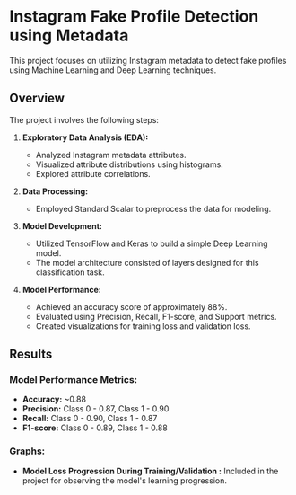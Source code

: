 # Instagram Fake Profile Detection using Metadata

This project focuses on utilizing Instagram metadata to detect fake profiles using Machine Learning and Deep Learning techniques.

## Overview

The project involves the following steps:

1. **Exploratory Data Analysis (EDA):**
   - Analyzed Instagram metadata attributes.
   - Visualized attribute distributions using histograms.
   - Explored attribute correlations.

2. **Data Processing:**
   - Employed Standard Scalar to preprocess the data for modeling.

3. **Model Development:**
   - Utilized TensorFlow and Keras to build a simple Deep Learning model.
   - The model architecture consisted of layers designed for this classification task.

4. **Model Performance:**
   - Achieved an accuracy score of approximately 88%.
   - Evaluated using Precision, Recall, F1-score, and Support metrics.
   - Created visualizations for training loss and validation loss.

## Results

### Model Performance Metrics:

- **Accuracy:** ~0.88
- **Precision:** Class 0 - 0.87, Class 1 - 0.90
- **Recall:** Class 0 - 0.90, Class 1 - 0.87
- **F1-score:** Class 0 - 0.89, Class 1 - 0.88

### Graphs:

- **Model Loss Progression During Training/Validation :** Included in the project for observing the model's learning progression.
